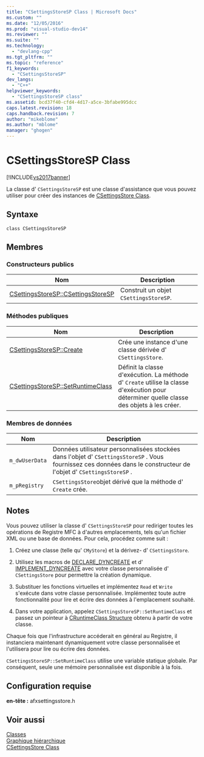 ```yaml
---
title: "CSettingsStoreSP Class | Microsoft Docs"
ms.custom: ""
ms.date: "12/05/2016"
ms.prod: "visual-studio-dev14"
ms.reviewer: ""
ms.suite: ""
ms.technology: 
  - "devlang-cpp"
ms.tgt_pltfrm: ""
ms.topic: "reference"
f1_keywords: 
  - "CSettingsStoreSP"
dev_langs: 
  - "C++"
helpviewer_keywords: 
  - "CSettingsStoreSP class"
ms.assetid: bcd37f40-cfd4-4d17-a5ce-3bfabe995dcc
caps.latest.revision: 18
caps.handback.revision: 7
author: "mikeblome"
ms.author: "mblome"
manager: "ghogen"
---
```

# CSettingsStoreSP Class
[!INCLUDE[vs2017banner](../../assembler/inline/includes/vs2017banner.md)]

La classe d' `CSettingsStoreSP` est une classe d'assistance que vous pouvez utiliser pour créer des instances de [CSettingsStore Class](../../mfc/reference/csettingsstore-class.md).  
  
## Syntaxe  
  
```  
class CSettingsStoreSP  
```  
  
## Membres  
  
### Constructeurs publics  
  
|Nom|Description|  
|---------|-----------------|  
|[CSettingsStoreSP::CSettingsStoreSP](../Topic/CSettingsStoreSP::CSettingsStoreSP.md)|Construit un objet `CSettingsStoreSP`.|  
  
### Méthodes publiques  
  
|Nom|Description|  
|---------|-----------------|  
|[CSettingsStoreSP::Create](../Topic/CSettingsStoreSP::Create.md)|Crée une instance d'une classe dérivée d' `CSettingsStore`.|  
|[CSettingsStoreSP::SetRuntimeClass](../Topic/CSettingsStoreSP::SetRuntimeClass.md)|Définit la classe d'exécution.  La méthode d' `Create` utilise la classe d'exécution pour déterminer quelle classe des objets à les créer.|  
  
### Membres de données  
  
|Nom|Description|  
|---------|-----------------|  
|`m_dwUserData`|Données utilisateur personnalisées stockées dans l'objet d' `CSettingsStoreSP` .  Vous fournissez ces données dans le constructeur de l'objet d' `CSettingsStoreSP` .|  
|`m_pRegistry`|`CSettingsStore`objet dérivé que la méthode d' `Create` crée.|  
  
## Notes  
 Vous pouvez utiliser la classe d' `CSettingsStoreSP` pour rediriger toutes les opérations de Registre MFC à d'autres emplacements, tels qu'un fichier XML ou une base de données.  Pour cela, procédez comme suit :  
  
1.  Créez une classe \(telle qu' `CMyStore`\) et la dérivez\- d' `CSettingsStore`.  
  
2.  Utilisez les macros de [DECLARE\_DYNCREATE](../Topic/DECLARE_DYNCREATE.md) et d' [IMPLEMENT\_DYNCREATE](../Topic/IMPLEMENT_DYNCREATE.md) avec votre classe personnalisée d' `CSettingsStore` pour permettre la création dynamique.  
  
3.  Substituer les fonctions virtuelles et implémentez `Read` et `Write` s'exécute dans votre classe personnalisée.  Implémentez toute autre fonctionnalité pour lire et écrire des données à l'emplacement souhaité.  
  
4.  Dans votre application, appelez `CSettingsStoreSP::SetRuntimeClass` et passez un pointeur à [CRuntimeClass Structure](../../mfc/reference/cruntimeclass-structure.md) obtenu à partir de votre classe.  
  
 Chaque fois que l'infrastructure accéderait en général au Registre, il instanciera maintenant dynamiquement votre classe personnalisée et l'utilisera pour lire ou écrire des données.  
  
 `CSettingsStoreSP::SetRuntimeClass` utilise une variable statique globale.  Par conséquent, seule une mémoire personnalisée est disponible à la fois.  
  
## Configuration requise  
 **en\-tête :** afxsettingsstore.h  
  
## Voir aussi  
 [Classes](../../mfc/reference/mfc-classes.md)   
 [Graphique hiérarchique](../../mfc/hierarchy-chart.md)   
 [CSettingsStore Class](../../mfc/reference/csettingsstore-class.md)